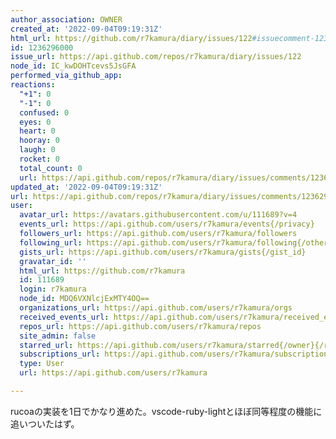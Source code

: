 ```yaml
---
author_association: OWNER
created_at: '2022-09-04T09:19:31Z'
html_url: https://github.com/r7kamura/diary/issues/122#issuecomment-1236296000
id: 1236296000
issue_url: https://api.github.com/repos/r7kamura/diary/issues/122
node_id: IC_kwDOHTcevs5JsGFA
performed_via_github_app: 
reactions:
  "+1": 0
  "-1": 0
  confused: 0
  eyes: 0
  heart: 0
  hooray: 0
  laugh: 0
  rocket: 0
  total_count: 0
  url: https://api.github.com/repos/r7kamura/diary/issues/comments/1236296000/reactions
updated_at: '2022-09-04T09:19:31Z'
url: https://api.github.com/repos/r7kamura/diary/issues/comments/1236296000
user:
  avatar_url: https://avatars.githubusercontent.com/u/111689?v=4
  events_url: https://api.github.com/users/r7kamura/events{/privacy}
  followers_url: https://api.github.com/users/r7kamura/followers
  following_url: https://api.github.com/users/r7kamura/following{/other_user}
  gists_url: https://api.github.com/users/r7kamura/gists{/gist_id}
  gravatar_id: ''
  html_url: https://github.com/r7kamura
  id: 111689
  login: r7kamura
  node_id: MDQ6VXNlcjExMTY4OQ==
  organizations_url: https://api.github.com/users/r7kamura/orgs
  received_events_url: https://api.github.com/users/r7kamura/received_events
  repos_url: https://api.github.com/users/r7kamura/repos
  site_admin: false
  starred_url: https://api.github.com/users/r7kamura/starred{/owner}{/repo}
  subscriptions_url: https://api.github.com/users/r7kamura/subscriptions
  type: User
  url: https://api.github.com/users/r7kamura

---
```

rucoaの実装を1日でかなり進めた。vscode-ruby-lightとほぼ同等程度の機能に追いついたはず。
